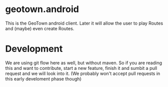geotown.android
===============

This is the GeoTown android client.
Later it will allow the user to play Routes and (maybe) even create Routes.

Development
===========

We are using git flow here as well, but without maven. So if you are reading this and want to contribute, start a new feature, finish it and sumbit a pull request and we will look into it.
(We probably won't accept pull requests in this early develoment phase though)
